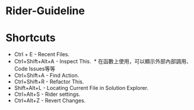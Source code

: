 # Rider-Guideline

# Shortcuts
* Ctrl + E - Recent Files.
* Ctrl+Shift+Alt+A - Inspect This.
  * 在函數上使用，可以顯示外部內部調用、Code Issues等等
* Ctrl+Shift+A - Find Action.
* Ctrl+Shift+R - Refactor This.
* Shift+Alt+L - Locating Current File in Solution Explorer.
* Ctrl+Alt+S - Rider settings.
* Ctrl+Alt+Z - Revert Changes.


